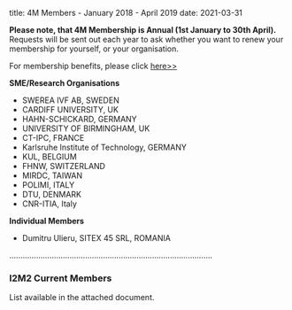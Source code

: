title: 4M Members - January 2018 - April 2019
date: 2021-03-31

**Please note, that 4M Membership is Annual (1st January to 30th April).** Requests will be sent out each year to ask whether you want to renew your membership for yourself, or your organisation. 

For membership benefits, please click [here>>](/join4m.html)

**SME/Research Organisations**  

*  SWEREA IVF AB, SWEDEN 
*  CARDIFF UNIVERSITY, UK  
*  HAHN-SCHICKARD, GERMANY 
*  UNIVERSITY OF BIRMINGHAM, UK 
*  CT-IPC, FRANCE
*  Karlsruhe Institute of Technology, GERMANY
*  KUL, BELGIUM
*  FHNW, SWITZERLAND
*  MIRDC, TAIWAN
*  POLIMI, ITALY
*  DTU, DENMARK
*  CNR-ITIA, Italy



**Individual Members**  
 
*  Dumitru Ulieru, SITEX 45 SRL, ROMANIA





 
...........................................................................................

### I2M2 Current Members


List available in the attached document. 

